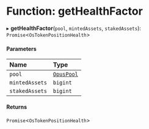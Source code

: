 # Function: getHealthFactor

▸ **getHealthFactor**(`pool`, `mintedAssets`, `stakedAssets`): `Promise`\<`OsTokenPositionHealth`\>

#### Parameters

| Name | Type |
| :------ | :------ |
| `pool` | [`OpusPool`](../classes/OpusPool.md) |
| `mintedAssets` | `bigint` |
| `stakedAssets` | `bigint` |

#### Returns

`Promise`\<`OsTokenPositionHealth`\>
